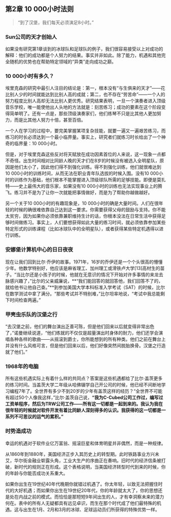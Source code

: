 ## 第2章 10 000小时法则

> “到了汉堡，我们每天必须演足8小时。”

### Sun公司的天才创始人

如果没有研究第1章谈到的冰球队和足球队的例子，我们很容易接受以上对成功的解释：他们的成功都是个人努力的结果。事实并非如此。除了能力，机遇和其他完全随机的优势也在帮助特定领域的“异类”走向成功之巅。

### 10 000小时有多久？

埃里克森的研究中最引人注目的结论是：第一，根本没有“与生俱来的天才”——花比别人少的时间就能达到比别人高的成就；第二，也不存在“劳苦命”——一个人的努力程度比别人高却无法比别人更优秀。研究结果表明，一旦一个演奏者进入顶级音乐学校，唯一能使他出人头地的方法就是：刻苦练习；成功的要素在这个阶段变得简单明了。还有一点是，那些顶级演奏家们，他们练琴不只是比其他人更加努力，而是比其他人努力十倍，甚至百倍。

一个人在学习的过程中，要完美掌握某项复杂技能，就要一遍又一遍艰苦练习，而练习的时长必须达到一个最小临界量。事实上，研究者们就练习时长给出了一个神奇的临界量：10 000小时。

但是，对于埃里克森这些反对将天赋放在成功因素首位的人来说，这一现象一点都不奇怪。出生时间相对比同龄人晚的天才们在8岁的时候没有被选入全明星队，原因是他们太小了，因此他们得不到强化训练。得不到强化训练，他们就很难达到10 000小时的训练时间，从而无法在职业青年队选拔的时候入围。没有10 000小时的训练作为基础，他们根本不能掌握进入顶级球队所需的足够技能。即便是莫扎特——史上最伟大的音乐家，如果没有10 000小时的训练也无法实现事业上的腾飞。练习并不是为了让你一次就能把事情做好，而是为了帮助你越做越好。

另一个关于10 000小时的有趣现象是，10 000小时的确是大量时间。人们在很年轻的时候的确很难依靠自己达到这一要求。你需要获得父母的鼓励与支持。你不能太贫穷，因为如果你必须依靠兼职维持生计的话，你根本没法在日常生活中获得足够时间做练习。事实上，人们要想获得如此大量的练习时间，就必须依靠参加某些特定形式的训练课程（比如冰球队中的全明星队），或者获得某些特定机遇得以进行训练。

### 安娜堡计算机中心的日日夜夜

现在让我们回到比尔·乔伊的故事。1971年，16岁的乔伊还是一个个头很高的懵懂少年。他数学特别好，他应该是麻省理工、加州理工或滑铁卢大学[13]高材生的苗子。“当比尔还是小孩子的时候，他就在无意识的情况下开始对许多事情的来龙去脉感兴趣了，”比尔的父亲威廉说，**“我们能回答的就回答他，我们回答不了的，就给他书让他自己查。”**到参加美国大学本科标准入学考试（SAT）的时候，比尔在数学测试中拿了满分。“那些考试并不特别难，”比尔坦率地说，“考试中我总能剩下时间检查两遍。”

### 甲壳虫乐队的汉堡之行

“去汉堡之前，他们的舞台演出乏善可陈，但是他们回来以后就变得非常出色了，”诺曼继续说道，“他们练就的不仅仅是超量演出时身体的耐力，他们还学会演唱各种各样的歌曲——从摇滚到爵士，你所能想到的所有种类。他们之前在舞台上并没有什么风格可言，但是他们回来以后，他们好像突然间脱胎换骨。汉堡之行造就了他们。”


### 1968年的电脑

所有这些机遇实际上有着什么样的共同点？答案是这些机遇都给了比尔·盖茨更多的练习时间。当盖茨大学二年级从哈佛辍学自己开公司的时候，他已经不间断地学习编程7年了。全世界有多少不到20岁的少年有盖茨这样的经历？“全世界不可能有超过50个人像我这样，”比尔·盖茨自己说，**“我为C-Cubed公司工作过，编写过工资单程序，然后为TRW公司工作——所有这一切都是一起到来的。我认为我在很年轻的时候就对软件开发有着比同龄人深刻得多的认识。我获得的这一切都是一系列不可思议的运气的累积。”**

### 时势造成功

幸运的机遇对于软件业亿万富翁、摇滚巨星和体育明星并非偶然，而是一种规律。

从1860年到1880年，美国经济正步入其历史上的转型期。此时铁路事业方兴未艾，华尔街金融业崭露头角，工业大生产的序曲正在奏响。旧时代的经济信条被打破，新时代的规则正在形成。这个表格说明，当美国经济转型时代到来的时候，你的年龄与你能否成功关系重大。

如果你出生在19世纪40年代晚期你就错过机遇了。你太年轻，以致无法把握住时代的大好机遇；而如果你出生在19世纪20年代，你的年龄就太大了，你的思想还是处在内战之前的模式。而恰恰是那短短9年间出生的人，才有幸洞察未来的潜力何在。表中的所有人无疑都具有远见卓识，而生在那个时代成了他们最特殊的机遇。这与出生在1月、2月和3月的冰球、足球运动员们所获得的特殊优势一样。